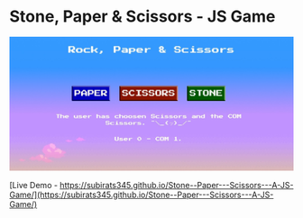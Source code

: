# Stone, Paper & Scissors - JS Game

![Screenshot](assets/SPS-JS-Gamejpg.jpg)

[Live Demo - https://subirats345.github.io/Stone--Paper---Scissors---A-JS-Game/](https://subirats345.github.io/Stone--Paper---Scissors---A-JS-Game/)
